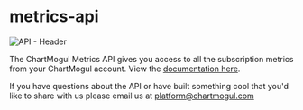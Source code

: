 # metrics-api

![API - Header](https://chartmogul.com/wp-content/uploads/2015/07/metrics-api-header.png "API image")

The ChartMogul Metrics API gives you access to all the subscription metrics from your ChartMogul account. View the [documentation here](/API-Documentation/api.md).

If you have questions about the API or have built something cool that you'd like to share with us please email us at platform@chartmogul.com
